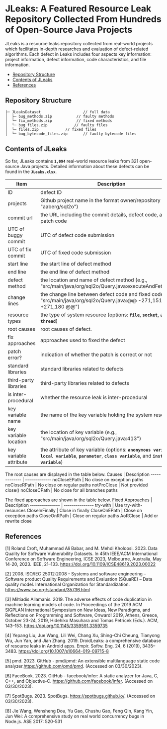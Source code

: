 # JLeaks: A Featured Resource Leak Repository Collected From Hundreds of Open-Source Java Projects
JLeaks is a resource leaks repository collected from real-world projects which facilitates in-depth researches and evaluation of defect-related algorithms. Each defect in Leaks includes four aspects key information: project information, defect information, code characteristics, and file information.

- [Repository Structure](#repository-structure)
- [Contents of JLeaks](#contents-of-jleaks)
- [References](#references)



## Repository Structure
```
├─ JLeaksDataset                   // full data
│  ├─ bug_methods.zip           // faulty methods
│  └─ fix_methods.zip           // fixed methods
│  └─ bug_files.zip            // faulty files
│  └─ files.zip            // fixed files
│  └─ bug_bytecode_files.zip       // faulty bytecode files               
```

## Contents of JLeaks
So far, JLeaks contains **`1,094`** real-world resource leaks from 321 open-source Java projects. Detailed information about these defects can be found in the **`JLeaks.xlsx`**.

Item  |  Description
----------------------- | -----------------------
ID                      | defect ID
projects                | Github project name in the format owner/repository (e.g., "aaberg/sql2o")
commit url              | the URL including the commit details, defect code, and patch code
UTC of buggy commit     | UTC of defect code submission
UTC of fix commit       | UTC of fixed code submission
start line              | the start line of defect method
end line                | the end line of defect method
defect method           | the location and name of defect method (e.g., "src/main/java/org/sql2o/Query.java:executeAndFetchFirst")
change lines            | the change line between defect code and fixed code (e.g., "src/main/java/org/sql2o/Query.java:@@ -271,151 +271,180 @@")
resource types          | the type of system resource (options: **`file`**, **`socket`**, and **`thread`**)
root causes             | root causes of defect.
fix approaches          | approaches used to fixed the defect
patch error?        | indication of whether the patch is correct or not
standard libraries      | standard libraries related to defects
third-party libraries   | third-party libraries related to defects
is inter-procedural     | whether the resource leak is inter-procedural
key variable name       | the name of the key variable holding the system resource
key variable location   | the location of key variable (e.g., "src/main/java/org/sql2o/Query.java:413")
key variable attribute  | the attribute of key variable (options: **`anonymous variable`**, **`local variable`**, **`parameter`**, **`class variable`**, and **`instance variable`**) 

The root causes are displayed in the table below.
Causes  |  Description
------------- | -------------
noCloseEPath  | No close on exception paths
noCloseRPath  | No close on regular paths
notProClose   | Not provided close()
noCloseCPath  | No close for all branches paths

The fixed approaches are shown in the table below.
Fixed Approaches  |  Description
--------------- | ---------------
try-with        | Use try-with-resources
CloseInFinally  | Close in finally
CloseOnEPath    | Close on exception paths
CloseOnRPath    | Close on regular paths
AoRClose        | Add or rewrite close

## References
[1] Roland Croft, Muhammad Ali Babar, and M. Mehdi Kholoosi. 2023. Data Quality for Software Vulnerability Datasets. In 45th IEEE/ACM International Conference on Software Engineering, ICSE 2023, Melbourne, Australia, May 14-20, 2023. IEEE, 21–133. https://doi.org/10.1109/ICSE48619.2023.00022

[2] 2008. ISO/IEC 25012:2008 - Systems and software engineering – Software product Quality Requirements and Evaluation (SQuaRE) – Data quality model. International Organization for Standardization. https://www.iso.org/standard/35736.html

[3] Miltiadis Allamanis. 2019. The adverse effects of code duplication in machine learning models of code. In Proceedings of the 2019 ACM SIGPLAN International Symposium on New Ideas, New Paradigms, and Reflections on Programming and Software, Onward! 2019, Athens, Greece, October 23-24, 2019, Hidehiko Masuhara and Tomas Petricek (Eds.). ACM, 143–153. https://doi.org/10.1145/3359591.3359735

[4] Yepang Liu, Jue Wang, Lili Wei, Chang Xu, Shing-Chi Cheung, Tianyong Wu, Jun Yan, and Jian Zhang. 2019. DroidLeaks: a comprehensive database of resource leaks in Android apps. Empir. Softw. Eng. 24, 6 (2019), 3435–3483. https://doi.org/10.1007/s10664-019-09715-8

[5] pmd. 2023. GitHub - pmd/pmd: An extensible multilanguage static code analyzer.https://github.com/pmd/pmd. (Accessed on 03/30/2023).

[6] FaceBook. 2023. GitHub - facebook/infer: A static analyzer for Java, C, C++, and Objective-C. https://github.com/facebook/infer. (Accessed on 03/30/2023).

[7] SpotBugs. 2023. SpotBugs. https://spotbugs.github.io/. (Accessed on 03/30/2023).

[8] Jie Wang, Wensheng Dou, Yu Gao, Chushu Gao, Feng Qin, Kang Yin, Jun Wei: A comprehensive study on real world concurrency bugs in Node.js. ASE 2017: 520-531
